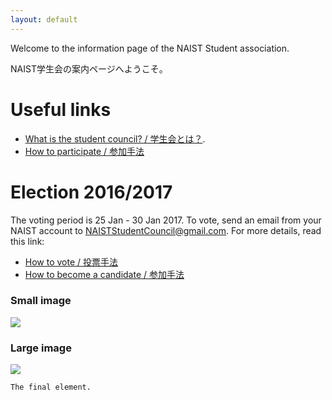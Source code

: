```yaml
---
layout: default
---
```


Welcome to the information page of the NAIST Student association.

NAIST学生会の案内ページへようこそ。

# [](#links)Useful links

* [What is the student council? / 学生会とは？](introduction).
* [How to participate / 参加手法](participate)


# [](#timeline)Election 2016/2017

The voting period is 25 Jan - 30 Jan 2017. To vote, send an email from your NAIST account to [NAISTStudentCouncil@gmail.com](mailto:NAISTStudentCouncil@gmail.com). For more details, read this link:

* [How to vote / 投票手法](voting)
* [How to become a candidate / 参加手法](becoming-a-candidate)

### Small image

![](https://assets-cdn.github.com/images/icons/emoji/octocat.png)

### Large image

![](https://guides.github.com/activities/hello-world/branching.png)


```
The final element.
```
